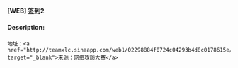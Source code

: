 #### [WEB] 签到2  

#### Description:   

```
地址：<a href="http://teamxlc.sinaapp.com/web1/02298884f0724c04293b4d8c0178615e/index.php" target="_blank">来源：网络攻防大赛</a>
```

